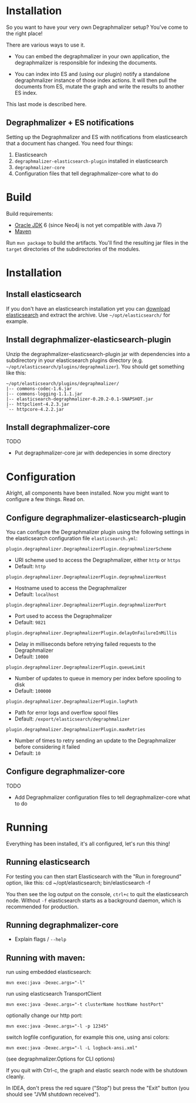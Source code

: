 # Installation

So you want to have your very own Degraphmalizer setup? You've come to the right place!

There are various ways to use it.

 * You can embed the degraphmalizer in your own application, the
   degraphmalizer is responsible for indexing the documents.
   
 * You can index into ES and (using our plugin) notify a standalone
   degraphmalizer instance of those index actions. It will then pull
   the documents from ES, mutate the graph and write the results to
   another ES index.
   
This last mode is described here.

## Degraphmalizer + ES notifications

Setting up the Degraphmalizer and ES with notifications from elasticsearch
that a document has changed. You need four things:

  1. Elasticsearch
  2. `degraphmalizer-elasticsearch-plugin` installed in elasticsearch
  3. `degraphmalizer-core`
  4. Configuration files that tell degraphmalizer-core what to do

# Build

Build requirements:

* [Oracle JDK](http://www.oracle.com/technetwork/java/javase/downloads/index.html) 6 (since Neo4j is not yet compatible with Java 7)
* [Maven](http://maven.apache.org)

Run `mvn package` to build the artifacts. You'll find the resulting jar files in the `target` directories of the subdirectories of the modules.

# Installation

## Install elasticsearch

If you don't have an elasticsearch installation yet you can [download elasticsearch](http://www.elasticsearch.org/download/) and extract the archive. Use `~/opt/elasticsearch/` for example.

## Install degraphmalizer-elasticsearch-plugin

Unzip the degraphmalizer-elasticsearch-plugin jar with dependencies into a subdirectory in your elasticsearch plugins directory (e.g. `~/opt/elasticsearch/plugins/degraphmalizer`). You should get something like this:

    ~/opt/elasticsearch/plugins/degraphmalizer/
    |-- commons-codec-1.6.jar
    |-- commons-logging-1.1.1.jar
    |-- elasticsearch-degraphmalizer-0.20.2-0.1-SNAPSHOT.jar
    |-- httpclient-4.2.3.jar
    `-- httpcore-4.2.2.jar

## Install degraphmalizer-core

TODO
- Put degraphmalizer-core jar with dedepencies in some directory

# Configuration

Alright, all components have been installed. Now you might want to configure a few things. Read on.

## Configure degraphmalizer-elasticsearch-plugin

You can configure the Degraphmalizer plugin using the following settings in the elasticsearch configuration file `elasticsearch.yml`:

`plugin.degraphmalizer.DegraphmalizerPlugin.degraphmalizerScheme`

- URI scheme used to access the Degraphmalizer, either `http` or `https`
- Default: `http`

`plugin.degraphmalizer.DegraphmalizerPlugin.degraphmalizerHost`

- Hostname used to access the Degraphmalizer
- Default: `localhost`

`plugin.degraphmalizer.DegraphmalizerPlugin.degraphmalizerPort`

- Port used to access the Degraphmalizer
- Default: `9821`

`plugin.degraphmalizer.DegraphmalizerPlugin.delayOnFailureInMillis`

- Delay in milliseconds before retrying failed requests to the Degraphmalizer
- Default: `10000`

`plugin.degraphmalizer.DegraphmalizerPlugin.queueLimit`

- Number of updates to queue in memory per index before spooling to disk
- Default: `100000`

`plugin.degraphmalizer.DegraphmalizerPlugin.logPath`

- Path for error logs and overflow spool files
- Default: `/export/elasticsearch/degraphmalizer`

`plugin.degraphmalizer.DegraphmalizerPlugin.maxRetries`

- Number of times to retry sending an update to the Degraphmalizer before considering it failed
- Default: `10`

## Configure degraphmalizer-core

TODO
- Add Degraphmalizer configuration files to tell degraphmalizer-core what to do

# Running

Everything has been installed, it's all configured, let's run this thing!

## Running elasticsearch

For testing you can then start Elasticsearch with the "Run in foreground" option, like this: cd ~/opt/elasticsearch; bin/elasticsearch -f

You then see the log output on the console, `ctrl+c` to quit the elasticsearch node. Without `-f` elasticsearch starts as a background daemon, which is recommended for production.

## Running degraphmalizer-core

- Explain flags / `--help`

## Running with maven:

run using embedded elasticsearch:

	mvn exec:java -Dexec.args="-l"

run using elasticsearch TransportClient

	mvn exec:java -Dexec.args="-t clusterName hostName hostPort"

optionally change our http port:

	mvn exec:java -Dexec.args="-l -p 12345"

switch logfile configuration, for example this one, using ansi colors:

	mvn exec:java -Dexec.args="-l -L logback-ansi.xml"

(see degraphmalizer.Options for CLI options)

If you quit with Ctrl-c, the graph and elastic search node with be shutdown
cleanly.

In IDEA, don't press the red square ("Stop") but press the "Exit" button (you
should see "JVM shutdown received").
